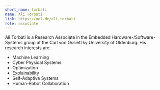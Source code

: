 ```yaml
---
short_name: torbati
name: Ali Torbati
link: https://uol.de/ali-torbati
role: associate
---
```


Ali Torbati is a Research Associate in the Embedded Hardware-/Software-Systems group at the Carl von Ossietzky University of Oldenburg. His research interests are:

- Machine Learning      
- Cyber Physical Systems         
- Optimization
- Explainability              
- Self-Adaptive Systems           
- Human-Robot Collaboration